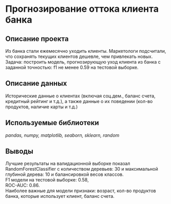 # Прогнозирование оттока клиента банка

## Описание проекта
Из банка стали ежемесячно уходить клиенты. Маркетологи подсчитали, что сохранять текущих клиентов дешевле, чем привлекать новых.
Задача: построить модель, прогнозирующую уход клиента из банка с заданной точностью: f1 не менее 0.59 на тестовой выборке.  
## Описание данных
Исторические данные о клиентах (включая соц.дем., баланс счета, кредитный рейтинг и т.д.), а также данные о их поведении (кол-во продуктов, наличие карты и т.д.)

## Используемые библиотеки
*pandas, numpy, matplotlib, seaborn, sklearn, random*  

## Выводы
Лучшие результаты на валидационной выборке показал RandomForestClassifier с количеством деревьев: 30 и максимальной глубиной дерева: 10 и балансировкой весов классов. <br>
F1 модели на тестовой выборке: 0.58, <br>
ROC-AUC: 0.86. <br>
Наиболее важные для модели признаки: возраст, кол-во продуктов банка, которые использует клиент, баланс счета. 
